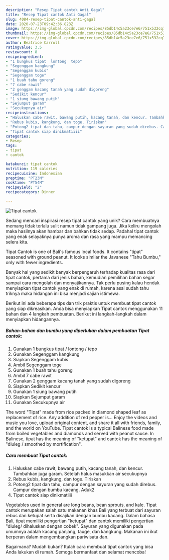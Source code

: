 ```yaml
---
description: "Resep Tipat cantok Anti Gagal"
title: "Resep Tipat cantok Anti Gagal"
slug: 4084-resep-tipat-cantok-anti-gagal
date: 2020-07-23T09:42:36.823Z
image: https://img-global.cpcdn.com/recipes/85db14c5a23ce7e6/751x532cq70/tipat-cantok-foto-resep-utama.jpg
thumbnail: https://img-global.cpcdn.com/recipes/85db14c5a23ce7e6/751x532cq70/tipat-cantok-foto-resep-utama.jpg
cover: https://img-global.cpcdn.com/recipes/85db14c5a23ce7e6/751x532cq70/tipat-cantok-foto-resep-utama.jpg
author: Beatrice Carroll
ratingvalue: 3.5
reviewcount: 8
recipeingredient:
- "1 bungkus tipat  lontong  tepo"
- "Segenggam kangkung"
- "Segenggam kubis"
- "Segenggam toge"
- "1 buah tahu goreng"
- "7 cabe rawit"
- "2 genggam kacang tanah yang sudah digoreng"
- "Sedikit kencur"
- "1 siung bawang putih"
- "Sejumput garam"
- "Secukupnya air"
recipeinstructions:
- "Haluskan cabe rawit, bawang putih, kacang tanah, dan kencur. Tambahkan juga garam. Setelah halus masukkan air secukupnya"
- "Rebus kubis, kangkung, dan toge. Tiriskan"
- "Potong2 tipat dan tahu, campur dengan sayuran yang sudah direbus. Campur dengan bumbu kacang. Aduk2"
- "Tipat cantok siap dinikmatiiii"
categories:
- Resep
tags:
- tipat
- cantok

katakunci: tipat cantok 
nutrition: 119 calories
recipecuisine: Indonesian
preptime: "PT23M"
cooktime: "PT54M"
recipeyield: "2"
recipecategory: Dinner

---
```



![Tipat cantok](https://img-global.cpcdn.com/recipes/85db14c5a23ce7e6/751x532cq70/tipat-cantok-foto-resep-utama.jpg)

Sedang mencari inspirasi resep tipat cantok yang unik? Cara membuatnya memang tidak terlalu sulit namun tidak gampang juga. Jika keliru mengolah maka hasilnya akan hambar dan bahkan tidak sedap. Padahal tipat cantok yang enak selayaknya punya aroma dan rasa yang mampu memancing selera kita.

Tipat Cantok is one of Bali&#39;s famous local foods. It contains &#34;tipat&#34; seasoned with ground peanut. It looks similar the Javanese &#34;Tahu Bumbu,&#34; only with fewer ingredients.

Banyak hal yang sedikit banyak berpengaruh terhadap kualitas rasa dari tipat cantok, pertama dari jenis bahan, kemudian pemilihan bahan segar sampai cara mengolah dan menyajikannya. Tak perlu pusing kalau hendak menyiapkan tipat cantok yang enak di rumah, karena asal sudah tahu triknya maka hidangan ini bisa menjadi sajian istimewa.


Berikut ini ada beberapa tips dan trik praktis untuk membuat tipat cantok yang siap dikreasikan. Anda bisa menyiapkan Tipat cantok menggunakan 11 bahan dan 4 langkah pembuatan. Berikut ini langkah-langkah dalam menyiapkan hidangannya.

<!--inarticleads1-->

##### Bahan-bahan dan bumbu yang diperlukan dalam pembuatan Tipat cantok:

1. Gunakan 1 bungkus tipat / lontong / tepo
1. Gunakan Segenggam kangkung
1. Siapkan Segenggam kubis
1. Ambil Segenggam toge
1. Gunakan 1 buah tahu goreng
1. Ambil 7 cabe rawit
1. Gunakan 2 genggam kacang tanah yang sudah digoreng
1. Siapkan Sedikit kencur
1. Gunakan 1 siung bawang putih
1. Siapkan Sejumput garam
1. Gunakan Secukupnya air


The word &#34;Tipat&#34; made from rice packed in diamond shaped leaf as replacement of rice. Any addition of red pepper is… Enjoy the videos and music you love, upload original content, and share it all with friends, family, and the world on YouTube. Tipat cantok is a typical Balinese food made from boiled vegetables and diamonds and served with peanut sauce. In Balinese, tipat has the meaning of &#34;ketupat&#34; and cantok has the meaning of &#34;diuleg / smoothed by mortification&#34;. 

<!--inarticleads2-->

##### Cara membuat Tipat cantok:

1. Haluskan cabe rawit, bawang putih, kacang tanah, dan kencur. Tambahkan juga garam. Setelah halus masukkan air secukupnya
1. Rebus kubis, kangkung, dan toge. Tiriskan
1. Potong2 tipat dan tahu, campur dengan sayuran yang sudah direbus. Campur dengan bumbu kacang. Aduk2
1. Tipat cantok siap dinikmatiiii


Vegetables used in general are long beans, bean sprouts, and kale. Tipat cantok merupakan salah satu makanan khas Bali yang terbuat dari sayuran rebus dan ketupat serta disajikan dengan bumbu kacang. Dalam bahasa Bali, tipat memiliki pengertian &#34;ketupat&#34; dan cantok memiliki pengertian &#34;diuleg/ dihaluskan dengan cobek&#34;. Sayuran yang digunakan pada umumnya adalah kacang panjang, tauge, dan kangkung. Makanan ini ikut berperan dalam mengembangkan pariwisata dan. 

Bagaimana? Mudah bukan? Itulah cara membuat tipat cantok yang bisa Anda lakukan di rumah. Semoga bermanfaat dan selamat mencoba!
